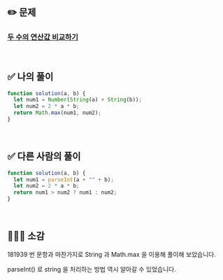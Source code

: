 ## ✏️ 문제

### [두 수의 연산값 비교하기](https://school.programmers.co.kr/learn/courses/30/lessons/181938)

<br>

## ✅ 나의 풀이

```javascript
function solution(a, b) {
  let num1 = Number(String(a) + String(b));
  let num2 = 2 * a * b;
  return Math.max(num1, num2);
}
```

<br>

## ✅ 다른 사람의 풀이

```javascript
function solution(a, b) {
  let num1 = parseInt(a + "" + b);
  let num2 = 2 * a * b;
  return num1 > num2 ? num1 : num2;
}
```

<br>

## 💁🏻‍♀️ 소감

181939 번 문항과 마찬가지로 String 과 Math.max 을 이용해 풀이해 보았습니다.

parseInt() 로 string 을 처리하는 방법 역시 알아갈 수 있었습니다.
